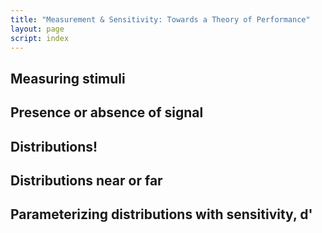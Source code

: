 ```yaml
---
title: "Measurement & Sensitivity: Towards a Theory of Performance"
layout: page
script: index
---
```


## Measuring stimuli

<sdt-example-model>
  <sdt-control run pause reset></sdt-control>
  <rdk-task count="100" coherence=".5" trials="10"></rdk-task>
  <sdt-model histogram color="none" d="0" c="0"></sdt-model>
</sdt-example-model>

## Presence or absence of signal

<sdt-example-model>
  <sdt-control run pause reset></sdt-control>
  <rdk-task count="100" coherence=".5" trials="10"></rdk-task>
  <sdt-model histogram color="stimulus" d="2" c="0"></sdt-model>
</sdt-example-model>

## Distributions!

<sdt-example-model>
  <sdt-control run pause reset></sdt-control>
  <rdk-task count="100" coherence=".5" trials="10"></rdk-task>
  <sdt-model distributions histogram color="stimulus" d="2" c="0"></sdt-model>
</sdt-example-model>

## Distributions near or far

<sdt-example-model>
  <sdt-control run pause reset></sdt-control>
  <rdk-task count="100" coherence=".5" trials="10"></rdk-task>
  <sdt-model distributions histogram color="stimulus" d=".5" c="0"></sdt-model>
</sdt-example-model>

<sdt-example-model>
  <sdt-control run pause reset></sdt-control>
  <rdk-task count="100" coherence=".5" trials="10"></rdk-task>
  <sdt-model distributions histogram color="stimulus" d="5" c="0"></sdt-model>
</sdt-example-model>

## Parameterizing distributions with sensitivity, <span class="math-var">d'</span>

<sdt-example-model>
  <sdt-control run pause reset coherence=".5" trials="10"></sdt-control>
  <rdk-task count="100" coherence=".5" trials="10"></rdk-task>
  <sdt-model interactive distributions sensitivity histogram color="stimulus" d="1.5" c="0">
    </sdt-model>
</sdt-example-model>

